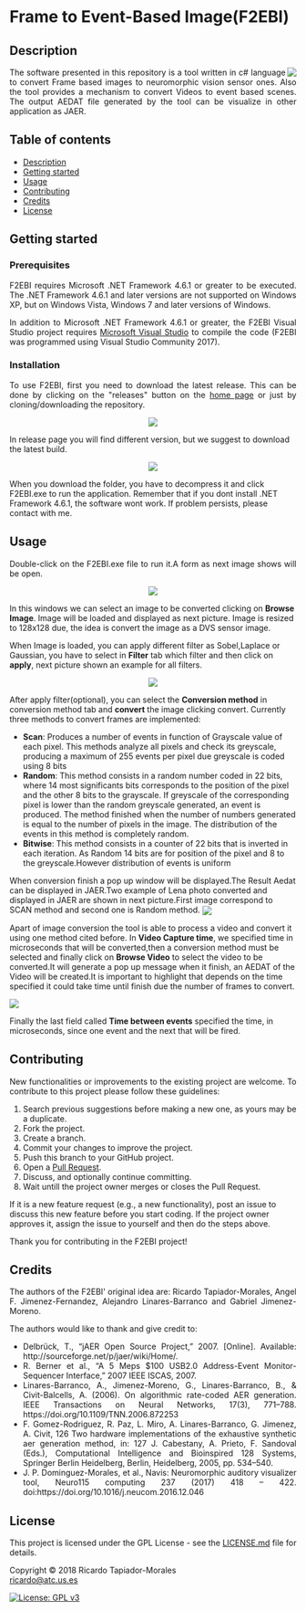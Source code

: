 # Frame to Event-Based Image(F2EBI)

<h2 name="Description">Description</h2>
<img align="right" src="https://github.com/ricardotapiador/f2EBI/blob/master/WikiImages/F2EBI.jpg">
<p align="justify">
The software presented in this repository is a tool written in c# language to convert Frame based images to neuromorphic vision sensor ones.
  Also the tool provides a mechanism to convert Videos to event based scenes.
The output AEDAT file generated by the tool can be visualize in other application as JAER.
<h2>Table of contents</h2>
<p align="justify">
<ul>
<li><a href="#Description">Description</a></li>
<li><a href="#GettingStarted">Getting started</a></li>
<li><a href="#Usage">Usage</a></li>
<li><a href="#Contributing">Contributing</a></li>
<li><a href="#Credits">Credits</a></li>
<li><a href="#License">License</a></li>
</ul>
</p>

<h2 name="GettingStarted">Getting started</h2>
<h3>Prerequisites</h3>
<p align="justify">
F2EBI requires Microsoft .NET Framework 4.6.1 or greater to be executed. The .NET Framework 4.6.1 and later versions are not supported on Windows XP, but on Windows Vista, Windows 7 and later versions of Windows.
</p>
<p align="justify">
In addition to Microsoft .NET Framework 4.6.1 or greater, the F2EBI Visual Studio project requires <a href="http://www.visualstudio.com">Microsoft Visual Studio</a> to compile the code (F2EBI was programmed using Visual Studio Community 2017). 
</p>


<h3>Installation</h3>
<p align="justify">
To use F2EBI, first you need to download the latest release. This can be done by clicking on the "releases" button on the <a href="https://github.com/ricardotapiador/FRAME2DVS">home page</a> or just by cloning/downloading the repository.
</p>
<p align="center">
<img align="center" src="https://github.com/ricardotapiador/f2EBI/blob/master/WikiImages/RealeaseWindows.PNG">
</p>
In release page you will find different version, but we suggest to download the latest build.
<p align="center">
<img align="center" src="https://github.com/ricardotapiador/f2EBI/blob/master/WikiImages/Release_Content.PNG">
</p>
When you download the folder, you have to decompress it and click F2EBI.exe to run the application. Remember that if you dont install .NET Framework 4.6.1, the software wont work. If problem persists, please contact with me. 


<h2 name="Usage">Usage</h2>
<p align="justify">
Double-click on the F2EBI.exe file to run it.A form as next image shows will be open.
<p align="center">
<img align="center" src="https://github.com/ricardotapiador/f2EBI/blob/master/WikiImages/F2DVSInitialWindows.PNG">
</p>
</p>
In this windows we can select an image to be converted clicking on <b>Browse Image</b>. Image will be loaded and displayed as next picture. Image is resized to 128x128 due, the idea is convert the image as a DVS sensor image.

When Image is loaded, you can apply different filter as Sobel,Laplace or Gaussian, you have to select in <b>Filter</b> tab which filter and then click on <b>apply</b>, next picture shown an example for all filters. 

<p align="center">
<img align="center" src="https://github.com/ricardotapiador/f2EBI/blob/master/WikiImages/LenaFilters.jpg">
</p>


After apply filter(optional), you can select the <b>Conversion method</b> in conversion method tab and <b>convert</b> the image clicking convert.
Currently three methods to convert frames are implemented:
<ul>
  <li><b>Scan</b>: Produces a number of events in function of Grayscale value of each pixel. This methods analyze all pixels and check its greyscale, producing a maximum of 255 events per pixel due greyscale is coded using 8 bits</li>
  <li><b>Random</b>: This method consists in a random number coded in 22 bits, where 14 most significants bits corresponds to the position of the pixel and the other 8 bits to the grayscale. If greyscale of the corresponding pixel is lower than the random greyscale generated, an event is produced. The method finished when the number of numbers generated is equal to the number of pixels in the image. The distribution of the events in this method is completely random.</li>
  <li><b>Bitwise</b>: This method consists in a counter of 22 bits that is inverted in each iteration. As Random 14 bits are for position of the pixel and 8 to the greyscale.However distribution of events is uniform</li>
</ul>
When conversion finish a pop up window will be displayed.The Result Aedat can be displayed in JAER.Two example of Lena photo converted and displayed in JAER are shown in next picture.First image correspond to SCAN method and second one is Random method.

<img align="center" src="https://github.com/ricardotapiador/f2EBI/blob/master/WikiImages/lENACONVERSION.jpg">

Apart of image conversion the tool is able to process a video and convert it using one method cited before.
In <b> Video Capture time</b>, we specified time in microseconds that will be converted,then a conversion method must be selected and finally click on <b>Browse Video</b> to select the video to be converted.It will generate a pop up message when it finish, an AEDAT of the Video will be created.It is important to highlight that depends on the time specified it could take time until finish due the number of frames to convert.

<img align="center" src="https://github.com/ricardotapiador/f2EBI/blob/master/WikiImages/VideoConversion.PNG">

Finally the last field called <b>Time between events</b> specified the time, in microseconds, since one event and the next that will be fired.

<h2 name="Contributing">Contributing</h2>
<p align="justify">
New functionalities or improvements to the existing project are welcome. To contribute to this project please follow these guidelines:
<ol align="justify">
<li> Search previous suggestions before making a new one, as yours may be a duplicate.</li>
<li> Fork the project.</li>
<li> Create a branch.</li>
<li> Commit your changes to improve the project.</li>
<li> Push this branch to your GitHub project.</li>
<li> Open a <a href="https://github.com/ricardotapiador/f2EBI/pulls">Pull Request</a>.</li>
<li> Discuss, and optionally continue committing.</li>
<li> Wait untill the project owner merges or closes the Pull Request.</li>
</ol>
If it is a new feature request (e.g., a new functionality), post an issue to discuss this new feature before you start coding. If the project owner approves it, assign the issue to yourself and then do the steps above.
</p>
<p align="justify">
Thank you for contributing in the F2EBI project!
</p>

<h2 name="Credits">Credits</h2>
<p align="justify">
The authors of the F2EBI' original idea are: Ricardo Tapiador-Morales, Angel F. Jimenez-Fernandez, Alejandro Linares-Barranco and Gabriel Jimenez-Moreno.
</p>
<p align="justify">
The authors would like to thank and give credit to:
<ul align="justify">
<li>Delbrück, T., “jAER Open Source Project,” 2007. [Online]. Available: http://sourceforge.net/p/jaer/wiki/Home/.</li>
<li>R. Berner et al., “A 5 Meps $100 USB2.0 Address-Event Monitor-Sequencer Interface,” 2007 IEEE ISCAS, 2007.</li>
<li>Linares-Barranco, A., Jimenez-Moreno, G., Linares-Barranco, B., & Civit-Balcells, A. (2006). On algorithmic rate-coded AER generation. IEEE Transactions on Neural Networks, 17(3), 771–788. https://doi.org/10.1109/TNN.2006.872253</li>
<li> F. Gomez-Rodriguez, R. Paz, L. Miro, A. Linares-Barranco, G. Jimenez, A. Civit,
126 Two hardware implementations of the exhaustive synthetic aer generation method, in:
127 J. Cabestany, A. Prieto, F. Sandoval (Eds.), Computational Intelligence and Bioinspired
128 Systems, Springer Berlin Heidelberg, Berlin, Heidelberg, 2005, pp. 534–540.</li>
<li>J. P. Dominguez-Morales, et al., Navis: Neuromorphic auditory visualizer tool, Neuro115
computing 237 (2017) 418 – 422. doi:https://doi.org/10.1016/j.neucom.2016.12.046</li>
</ul>
</p>

<h2 name="License">License</h2>

<p align="justify">
This project is licensed under the GPL License - see the <a href="https://raw.githubusercontent.com/ricardotapiador/FRAME2DVS/master/LICENSE">LICENSE.md</a> file for details.
</p>
<p align="justify">
Copyright © 2018 Ricardo Tapiador-Morales<br>  
<a href="mailto:ricardo@atc.us.es">ricardo@atc.us.es</a>
</p>

[![License: GPL v3](https://img.shields.io/badge/License-GPL%20v3-blue.svg)](http://www.gnu.org/licenses/gpl-3.0)
